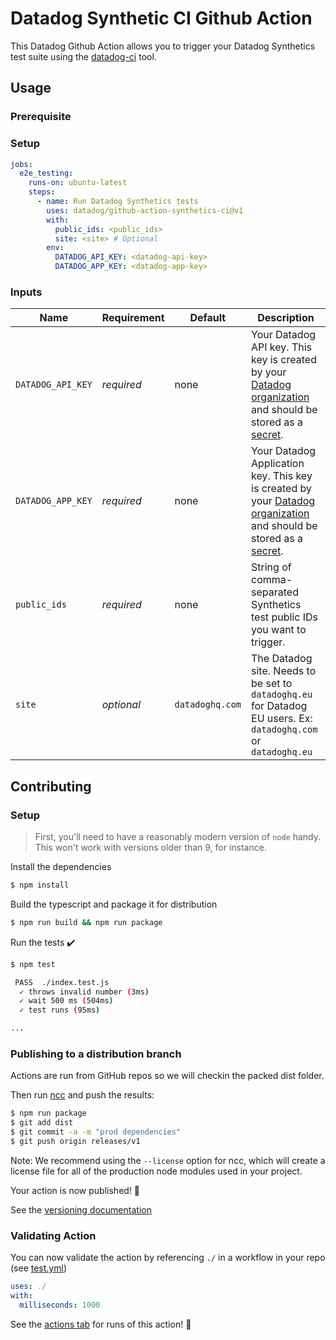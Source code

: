 # Datadog Synthetic CI Github Action

This Datadog Github Action allows you to trigger your Datadog Synthetics test suite using the [datadog-ci](https://github.com/DataDog/datadog-ci) tool.

## Usage

### Prerequisite

### Setup

```yaml
jobs:
  e2e_testing:
    runs-on: ubuntu-latest
    steps:
      - name: Run Datadog Synthetics tests
        uses: datadog/github-action-synthetics-ci@v1
        with:
          public_ids: <public_ids>
          site: <site> # Optional
        env:
          DATADOG_API_KEY: <datadog-api-key>
          DATADOG_APP_KEY: <datadog-app-key>
```

### Inputs

| Name              | Requirement | Default         | Description                                                                                                                                                                                                                                       |
|-------------------|-------------|-----------------|---------------------------------------------------------------------------------------------------------------------------------------------------------------------------------------------------------------------------------------------------|
| `DATADOG_API_KEY` | _required_  | none            | Your Datadog API key. This key is created by your [Datadog organization](https://docs.datadoghq.com/account_management/api-app-keys/) and should be stored as a [secret](https://docs.github.com/en/actions/reference/encrypted-secrets).         |
| `DATADOG_APP_KEY` | _required_  | none            | Your Datadog Application key. This key is created by your [Datadog organization](https://docs.datadoghq.com/account_management/api-app-keys/) and should be stored as a [secret](https://docs.github.com/en/actions/reference/encrypted-secrets). |
| `public_ids`      | _required_  | none            | String of comma-separated Synthetics test public IDs you want to trigger.                                                                                                                                                                         |
| `site`            | _optional_  | `datadoghq.com` | The Datadog site. Needs to be set to `datadoghq.eu` for Datadog EU users. Ex: `datadoghq.com` or `datadoghq.eu`                                                                                                                                   |


## Contributing

### Setup 
> First, you'll need to have a reasonably modern version of `node` handy. This won't work with versions older than 9, for instance.

Install the dependencies  
```bash
$ npm install
```

Build the typescript and package it for distribution
```bash
$ npm run build && npm run package
```

Run the tests :heavy_check_mark:  
```bash
$ npm test

 PASS  ./index.test.js
  ✓ throws invalid number (3ms)
  ✓ wait 500 ms (504ms)
  ✓ test runs (95ms)

...
```

### Publishing to a distribution branch

Actions are run from GitHub repos so we will checkin the packed dist folder. 

Then run [ncc](https://github.com/zeit/ncc) and push the results:
```bash
$ npm run package
$ git add dist
$ git commit -a -m "prod dependencies"
$ git push origin releases/v1
```

Note: We recommend using the `--license` option for ncc, which will create a license file for all of the production node modules used in your project.

Your action is now published! :rocket: 

See the [versioning documentation](https://github.com/actions/toolkit/blob/master/docs/action-versioning.md)

### Validating Action

You can now validate the action by referencing `./` in a workflow in your repo (see [test.yml](.github/workflows/test.yml))

```yaml
uses: ./
with:
  milliseconds: 1000
```

See the [actions tab](https://github.com/actions/typescript-action/actions) for runs of this action! :rocket:


